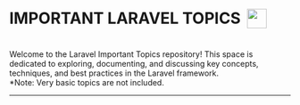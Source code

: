 <div style="display:flex; align-items: center">
  <h1 style="position:relative; top: -6px" > IMPORTANT LARAVEL TOPICS <img src="https://laravel.com/img/logomark.min.svg" width="35" style="position: relative; top: 8px; left:5px"/>
</h1>
</div>

Welcome to the Laravel Important Topics repository! This space is dedicated to exploring, documenting, and discussing key concepts, techniques, and best practices in the Laravel framework.
<br>
*Note: Very basic topics are not included.

---
